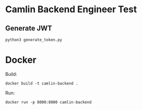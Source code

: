 # Camlin Backend Engineer Test



## Generate JWT 

```
python3 generate_token.py
```







# Docker

Build:
```
docker build -t camlin-backend .
```


Run:
```
docker run -p 8000:8000 camlin-backend
```